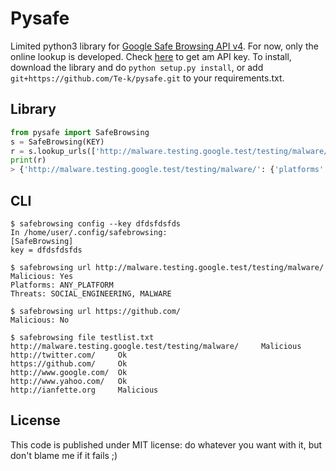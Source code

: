 # Pysafe

Limited python3 library for [Google Safe Browsing API v4](https://developers.google.com/safe-browsing/v4/). For now, only the online lookup is developed. Check [here](https://developers.google.com/safe-browsing/v4/get-started) to get am API key. To install, download the library and do `python setup.py install`, or add `git+https://github.com/Te-k/pysafe.git` to your requirements.txt.

## Library

```python
from pysafe import SafeBrowsing
s = SafeBrowsing(KEY)
r = s.lookup_urls(['http://malware.testing.google.test/testing/malware/'])
print(r)
> {'http://malware.testing.google.test/testing/malware/': {'platforms': ['ANY_PLATFORM'], 'threats': ['MALWARE', 'SOCIAL_ENGINEERING'], 'malicious': True, 'cache': '300s'}}
```

## CLI

```
$ safebrowsing config --key dfdsfdsfds
In /home/user/.config/safebrowsing:
[SafeBrowsing]
key = dfdsfdsfds

$ safebrowsing url http://malware.testing.google.test/testing/malware/
Malicious: Yes
Platforms: ANY_PLATFORM
Threats: SOCIAL_ENGINEERING, MALWARE

$ safebrowsing url https://github.com/
Malicious: No

$ safebrowsing file testlist.txt
http://malware.testing.google.test/testing/malware/     Malicious
http://twitter.com/     Ok
https://github.com/     Ok
http://www.google.com/  Ok
http://www.yahoo.com/   Ok
http://ianfette.org     Malicious
```

## License

This code is published under MIT license: do whatever you want with it, but don't blame me if it fails ;)
